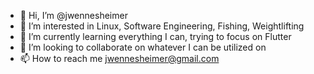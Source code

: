 - 👋 Hi, I’m @jwennesheimer
- 👀 I’m interested in Linux, Software Engineering, Fishing, Weightlifting
- 🌱 I’m currently learning everything I can, trying to focus on Flutter
- 💞️ I’m looking to collaborate on whatever I can be utilized on
- 📫 How to reach me jwennesheimer@gmail.com

<!---
jwennesheimer/jwennesheimer is a ✨ special ✨ repository because its `README.md` (this file) appears on your GitHub profile.
You can click the Preview link to take a look at your changes.
--->
